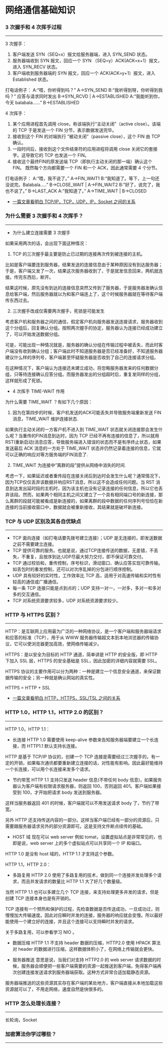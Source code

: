 # 网络通信基础知识

### 3 次握手和 4 次挥手过程

-------

3 次握手：

1. 客户端发送 SYN（SEQ=x）报文给服务器端，进入 SYN_SEND 状态。
2. 服务器端收到 SYN 报文，回应一个 SYN （SEQ=y）ACK(ACK=x+1）报文，进入 SYN_RECV 状态。
3. 客户端收到服务器端的 SYN 报文，回应一个 ACK(ACK=y+1）报文，进入 Established 状态。

打电话例子：
A:“喂，你听得到吗？”    A->SYN_SEND
B:“我听得到呀，你听得到我吗？”   应答与请求同时发出 B->SYN_RCVD | A->ESTABLISHED
A:“我能听到你，今天 balabala……”  B->ESTABLISHED

4 次挥手：

1. 某个应用进程首先调用 close，称该端执行“主动关闭”（active close）。该端的 TCP 于是发送一个 FIN 分节，表示数据发送完毕。
2. 接收到这个 FIN 的对端执行 “被动关闭”（passive close），这个 FIN 由 TCP 确认。
3. 一段时间后，接收到这个文件结束符的应用进程将调用 close 关闭它的套接字。这导致它的 TCP 也发送一个 FIN。
4. 接收这个最终FIN的原发送端 TCP（即执行主动关闭的那一端）确认这个 FIN。 既然每个方向都需要一个 FIN 和一个 ACK，因此通常需要 4 个分节。

打电话例子：
A:“喂，我不说了。” A->FIN_WAIT1
B:“我知道了。等下，上一句还没说完。Balabala…..” B->CLOSE_WAIT | A->FIN_WAIT2
B:”好了，说完了，我也不说了。”   B->LAST_ACK
A:”我知道了。”   A->TIME_WAIT | B->CLOSED

- [一篇文章看明白 TCP/IP，TCP，UDP，IP，Socket 之间的关系](https://github.com/jeanboydev/Android-ReadTheFuckingSourceCode/blob/master/http/TCP_IP_UDP_Socket.md)

### 为什么需要 3 次握手和 4 次挥手？

-------

- 为什么建立连接需要 3 次握手

如果采用两次的话，会出现下面这种情况：

1. TCP 的三次握手最主要是防止已过期的连接再次传到被连接的主机。

比如是客户端要连到服务器，结果发送的连接信息由于某种原因没有到达服务器；于是，客户端又发了一次，结果这次服务器收到了，于是就发信息回来，两机就连接。传完东西后，断开。

结果这时候，原先没有到达的连接信息突然又传到了服务器，于是服务器发确认信息给客户端，然后服务器就以为和客户端连上了，这个时候服务器就在等待客户端传东西过去。

2. 三次握手改成仅需要两次握手，死锁是可能发生

考虑客户机和服务器之间的通信，假定客户机向服务器发送连接请求，服务器收到这个分组后，回复确认分组。按照两次握手的协定，服务器认为连接已经成功建立了，可以开始发送数据分组。

可是，可能出现一种情况就是，服务器的确认分组在传输过程中被丢失，而此时客户端没有收到确认分组；客户端此时不知道服务器是否已经准备好，不知道服务器建议什么样的序列号，客户端甚至怀疑服务器是否收到了自己的连接请求分组。

在这种情况下，客户端认为连接还未建立成功，将忽略服务器发来的任何数据分组，只等待连接确认应答分组。而服务器发出的分组超时后，重复发同样的分组，这样就形成了死锁。

- 4 次挥手 TIME-WAIT 作用

为什么需要 TIME_WAIT ？有如下几个原因：

1. 因为在第四步的时候，客户机发送的ACK可能丢失并导致服务端重新发送 FIN 消息，TIME_WAIT 维护连接状态.

如果执行主动关闭的一方客户机不进入到 TIME_WAIT 状态就关闭连接那会发生什么呢？当重传的FIN消息到达时，因为 TCP 已经不再有连接的信息了，所以就用 RST(重新启动)消息应答，导致服务端进入错误的状态而不是有序终止状态，如果发送最后 ACK 消息的一方处于 TIME_WAIT 状态并仍然记录着连接的信息，它就可以正确的响应对等方服务端的FIN消息了.

2. TIME_WAIT 为连接中”离群的段”提供从网络中消失的时间.

考虑一下，如果延迟或者重传段在连接关闭后到达时会发生什么呢？通常情况下，因为TCP仅仅丢弃该数据并响应RST消息，所以这不会造成任何问题。当 RST 消息到达发出延时段的主机时，因为该主机也没有记录连接的任何信息，所以它也丢弃该段。然而，如果两个相同主机之间又建立了一个具有相同端口号的新连接，那么离群的段就可能被看成是新连接的，如果离群的段中数据的任何序列号恰恰在新连接的当前接收窗口中，数据就会被重新接收，其结果就是破坏新连接。

### TCP 与 UDP 区别及其各自优缺点

-------

- TCP 面向连接（如打电话要先拨号建立连接）；UDP 是无连接的，即发送数据之前不需要建立连接。
- TCP 提供可靠的服务。也就是说，通过TCP连接传送的数据，无差错，不丢失，不重复，且按序到达;UDP尽最大努力交付，即不保证可靠交付。
- TCP 通过校验和，重传控制，序号标识，滑动窗口、确认应答实现可靠传输。如丢包时的重发控制，还可以对次序乱掉的分包进行顺序控制。
- UDP 具有较好的实时性，工作效率比 TCP 高，适用于对高速传输和实时性有较高的通信或广播通信。
- 每一条 TCP 连接只能是点到点的；UDP 支持一对一，一对多，多对一和多对多的交互通信。
- TCP 对系统资源要求较多，UDP 对系统资源要求较少。


### HTTP 与 HTTPS 区别？

-------

HTTP：是互联网上应用最为广泛的一种网络协议，是一个客户端和服务器端请求和应答的标准（TCP），用于从 WWW 服务器传输超文本到本地浏览器的传输协议，它可以使浏览器更加高效，使网络传输减少。

HTTPS：是以安全为目标的 HTTP 通道，简单讲是 HTTP 的安全版，即 HTTP 下加入 SSL 层，HTTPS 的安全基础是 SSL，因此加密的详细内容就需要 SSL。

HTTPS 协议的主要作用可以分为两种：一种是建立一个信息安全通道，来保证数据传输的安全；另一种就是确认网站的真实性。

HTTPS = HTTP + SSL

- [一篇文章看明白 HTTP，HTTPS，SSL/TSL 之间的关系](https://github.com/jeanboydev/Android-ReadTheFuckingSourceCode/blob/master/http/HTTP_HTTPS_SSL_TSL.md)

### HTTP 1.0，HTTP 1.1，HTTP 2.0 的区别？

-------

HTTP 1.0，HTTP 1.1：

- 长连接
HTTP 1.0 需要使用 keep-alive 参数来告知服务器端要建立一个长连接，而 HTTP1.1 默认支持长连接。

HTTP 是基于 TCP/IP 协议的，创建一个 TCP 连接是需要经过三次握手的，有一定的开销，如果每次通讯都要重新建立连接的话，对性能有影响。因此最好能维持一个长连接，可以用个长连接来发多个请求。

- 节约带宽
HTTP 1.1 支持只发送 header 信息(不带任何 body 信息)，如果服务器认为客户端有权限请求服务器，则返回 100，否则返回 401。客户端如果接受到 100，才开始把请求 body 发送到服务器。

这样当服务器返回 401 的时候，客户端就可以不用发送请求 body 了，节约了带宽。

另外 HTTP 还支持传送内容的一部分。这样当客户端已经有一部分的资源后，只需要跟服务器请求另外的部分资源即可。这是支持文件断点续传的基础。

- HOST 域
现在可以 web server 例如 tomat，设置虚拟站点是非常常见的，也即是说，web server 上的多个虚拟站点可以共享同一个 IP 和端口。

HTTP 1.0 是没有 host 域的，HTTP 1.1 才支持这个参数。

HTTP 1.1，HTTP 2.0：

- 多路复用
HTTP 2.0 使用了多路复用的技术，做到同一个连接并发处理多个请求，而且并发请求的数量比 HTTP 1.1 大了好几个数量级。

当然 HTTP 1.1 也可以多建立几个 TCP 连接，来支持处理更多并发的请求，但是创建 TCP 连接本身也是有开销的。

TCP 连接有一个预热和保护的过程，先检查数据是否传送成功，一旦成功过，则慢慢加大传输速度。因此对应瞬时并发的连接，服务器的响应就会变慢。所以最好能使用一个建立好的连接，并且这个连接可以支持瞬时并发的请求。

关于多路复用，可以参看学习 NIO 。

- 数据压缩
HTTP 1.1 不支持 header 数据的压缩，HTTP2.0 使用 HPACK 算法对 header 的数据进行压缩，这样数据体积小了，在网络上传输就会更快。

- 服务器推送
意思是说，当我们对支持 HTTP2.0 的 web server 请求数据的时候，服务器会顺便把一些客户端需要的资源一起推送到客户端，免得客户端再次创建连接发送请求到服务器端获取。这种方式非常合适加载静态资源。

服务器端推送的这些资源其实存在客户端的某处地方，客户端直接从本地加载这些资源就可以了，不用走网络，速度自然是快很多的。


### HTTP 怎么处理长连接？

-------

长轮询，Socket

### 加密算法你学过哪些？

-------




